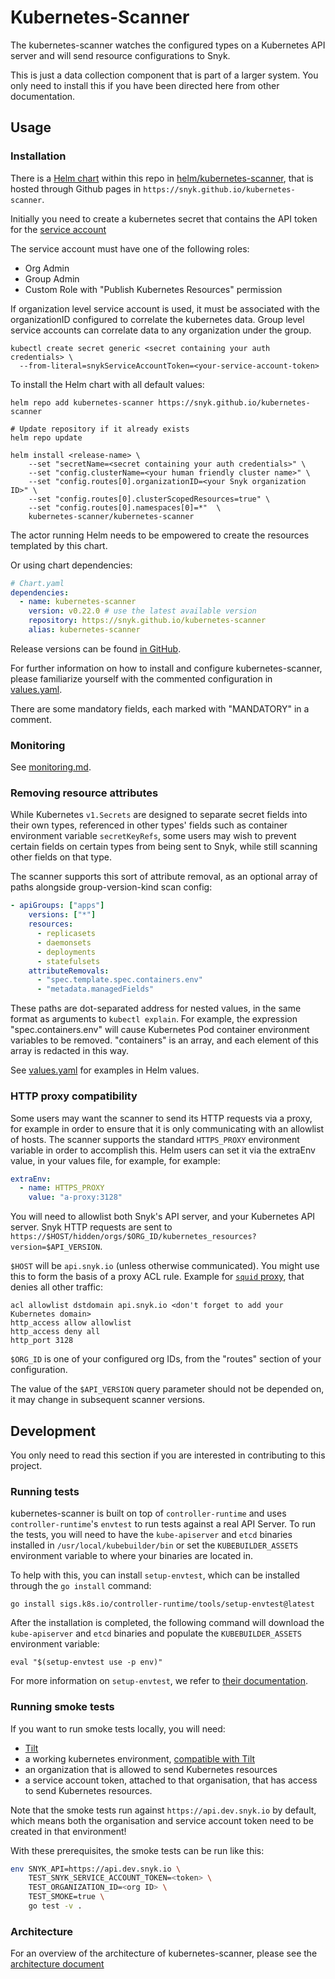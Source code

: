 # Kubernetes-Scanner

The kubernetes-scanner watches the configured types on a Kubernetes API server
and will send resource configurations to Snyk.

This is just a data collection component that is part of a larger system. You
only need to install this if you have been directed here from other
documentation.

## Usage

### Installation

There is a [Helm chart](https://helm.sh) within this repo in
[helm/kubernetes-scanner](https://github.com/snyk/kubernetes-scanner/tree/main/helm/kubernetes-scanner),
that is hosted through Github pages in
`https://snyk.github.io/kubernetes-scanner`.

Initially you need to create a kubernetes secret that contains the API token for the
[service account](https://docs.snyk.io/snyk-admin/service-accounts)

The service account must have one of the following roles:

- Org Admin
- Group Admin
- Custom Role with "Publish Kubernetes Resources" permission

If organization level service account is used, it must be associated with the organizationID configured to correlate the
kubernetes data. Group level service accounts can correlate data to any organization under the group.

```shell
kubectl create secret generic <secret containing your auth credentials> \
  --from-literal=snykServiceAccountToken=<your-service-account-token>
```

To install the Helm chart with all default values:

```shell
helm repo add kubernetes-scanner https://snyk.github.io/kubernetes-scanner

# Update repository if it already exists
helm repo update

helm install <release-name> \
	--set "secretName=<secret containing your auth credentials>" \
	--set "config.clusterName=<your human friendly cluster name>" \
	--set "config.routes[0].organizationID=<your Snyk organization ID>" \
	--set "config.routes[0].clusterScopedResources=true" \
	--set "config.routes[0].namespaces[0]=*"  \
	kubernetes-scanner/kubernetes-scanner
```

The actor running Helm needs to be empowered to create the resources templated
by this chart.

Or using chart dependencies:

```yaml
# Chart.yaml
dependencies:
  - name: kubernetes-scanner
    version: v0.22.0 # use the latest available version
    repository: https://snyk.github.io/kubernetes-scanner
    alias: kubernetes-scanner
```

Release versions can be found [in GitHub](https://github.com/snyk/kubernetes-scanner/releases).

For further information on how to install and configure kubernetes-scanner,
please familiarize yourself with the commented configuration in
[values.yaml](https://github.com/snyk/kubernetes-scanner/tree/main/helm/kubernetes-scanner/values.yaml).

There are some mandatory fields, each marked with "MANDATORY" in a comment.

### Monitoring

See [monitoring.md](docs/monitoring.md).

### Removing resource attributes

While Kubernetes `v1.Secrets` are designed to separate secret fields into their
own types, referenced in other types' fields such as container environment
variable `secretKeyRefs`, some users may wish to prevent certain fields on
certain types from being sent to Snyk, while still scanning other fields on that
type.

The scanner supports this sort of attribute removal, as an optional array of
paths alongside group-version-kind scan config:

```yaml
- apiGroups: ["apps"]
    versions: ["*"]
    resources:
      - replicasets
      - daemonsets
      - deployments
      - statefulsets
    attributeRemovals:
      - "spec.template.spec.containers.env"
      - "metadata.managedFields"
```

These paths are dot-separated address for nested values, in the same format as
arguments to `kubectl explain`. For example, the expression
"spec.containers.env" will cause Kubernetes Pod container environment variables
to be removed. "containers" is an array, and each element of this array is
redacted in this way.

See
[values.yaml](https://github.com/snyk/kubernetes-scanner/tree/main/helm/kubernetes-scanner/values.yaml)
for examples in Helm values.

### HTTP proxy compatibility

Some users may want the scanner to send its HTTP requests via a proxy, for
example in order to ensure that it is only communicating with an allowlist of
hosts. The scanner supports the standard `HTTPS_PROXY` environment variable in
order to accomplish this. Helm users can set it via the extraEnv value, in your
values file, for example, for example:

```yaml
extraEnv:
  - name: HTTPS_PROXY
    value: "a-proxy:3128"
```

You will need to allowlist both Snyk's API server, and your Kubernetes API
server. Snyk HTTP requests are sent to
`https://$HOST/hidden/orgs/$ORG_ID/kubernetes_resources?version=$API_VERSION`.

`$HOST` will be `api.snyk.io` (unless otherwise communicated). You might use
this to form the basis of a proxy ACL rule. Example for [`squid`
proxy](http://www.squid-cache.org/), that denies all other traffic:

```
acl allowlist dstdomain api.snyk.io <don't forget to add your Kubernetes domain>
http_access allow allowlist
http_access deny all
http_port 3128
```

`$ORG_ID` is one of your configured org IDs, from the "routes" section of your
configuration.

The value of the `$API_VERSION` query parameter should not be depended on, it
may change in subsequent scanner versions.

## Development

You only need to read this section if you are interested in contributing to this
project.

### Running tests

kubernetes-scanner is built on top of `controller-runtime` and uses
`controller-runtime`'s `envtest` to run tests against a real API Server. To run
the tests, you will need to have the `kube-apiserver` and `etcd` binaries
installed in `/usr/local/kubebuilder/bin` or set the `KUBEBUILDER_ASSETS`
environment variable to where your binaries are located in.

To help with this, you can install `setup-envtest`, which can be installed
through the `go install` command:

```shell
go install sigs.k8s.io/controller-runtime/tools/setup-envtest@latest
```

After the installation is completed, the following command will download the
`kube-apiserver` and `etcd` binaries and populate the `KUBEBUILDER_ASSETS`
environment variable:

```shell
eval "$(setup-envtest use -p env)"
```

For more information on `setup-envtest`, we refer to
[their documentation](https://pkg.go.dev/sigs.k8s.io/controller-runtime/tools/setup-envtest#section-readme).

### Running smoke tests

If you want to run smoke tests locally, you will need:

- [Tilt](https://tilt.dev)
- a working kubernetes environment, [compatible with Tilt](https://docs.tilt.dev/choosing_clusters.html)
- an organization that is allowed to send Kubernetes resources
- a service account token, attached to that organisation, that has access to
  send Kubernetes resources.

Note that the smoke tests run against `https://api.dev.snyk.io` by default,
which means both the organisation and service account token need to be created
in that environment!

With these prerequisites, the smoke tests can be run like this:

```bash
env SNYK_API=https://api.dev.snyk.io \
    TEST_SNYK_SERVICE_ACCOUNT_TOKEN=<token> \
    TEST_ORGANIZATION_ID=<org ID> \
    TEST_SMOKE=true \
    go test -v .
```

### Architecture

For an overview of the architecture of kubernetes-scanner, please see the
[architecture document](./docs/architecture.md)
